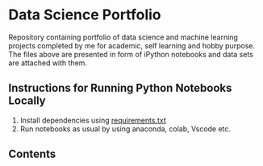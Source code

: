 # Data Science Portfolio

Repository containing portfolio of data science and machine learning projects completed by me for academic, self learning and hobby purpose. The files above are presented in form of iPython notebooks and data sets are attached with them.


## Instructions for Running Python Notebooks Locally

1. Install dependencies using [requirements.txt](/requirements.txt)
2. Run notebooks as usual by using anaconda, colab, Vscode etc.

## Contents
